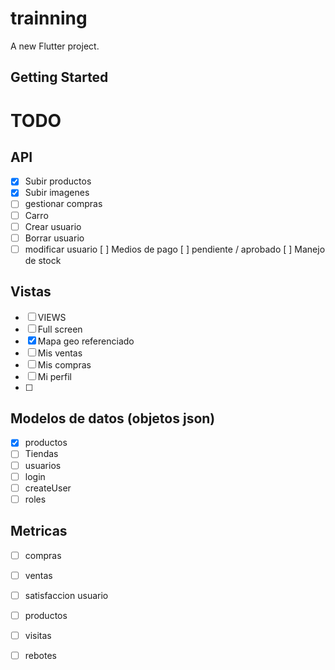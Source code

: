 # trainning

A new Flutter project.

## Getting Started

# TODO

## API

 
- [X] Subir productos
- [X] Subir imagenes
- [ ] gestionar compras
- [ ] Carro
- [ ] Crear usuario
- [ ] Borrar usuario
- [ ] modificar usuario
  [ ] Medios de pago
  [ ] pendiente / aprobado
  [ ] Manejo de stock
## Vistas
- [ ] VIEWS
- [ ] Full screen
- [X] Mapa geo referenciado
- [ ] Mis ventas
- [ ] Mis compras
- [ ] Mi perfil
- [ ] 
## Modelos de datos (objetos json)
- [x] productos
- [ ] Tiendas
- [ ] usuarios
- [ ] login
- [ ] createUser
- [ ] roles

## Metricas
- [ ] compras
- [ ] ventas
- [ ] satisfaccion usuario
- [ ] productos
- [ ] visitas
- [ ] rebotes



